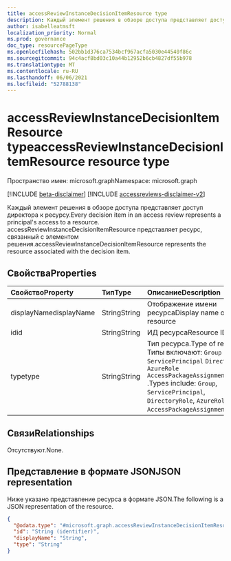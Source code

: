 ```yaml
---
title: accessReviewInstanceDecisionItemResource type
description: Каждый элемент решения в обзоре доступа представляет доступ директора к ресурсу. accessReviewInstanceDecisionItemResource представляет ресурс, связанный с элементом решения.
author: isabelleatmsft
localization_priority: Normal
ms.prod: governance
doc_type: resourcePageType
ms.openlocfilehash: 502bb1d376ca7534bcf967acfa5030e44540f86c
ms.sourcegitcommit: 94c4acf8bd03c10a44b12952b6cb4827df55b978
ms.translationtype: MT
ms.contentlocale: ru-RU
ms.lasthandoff: 06/06/2021
ms.locfileid: "52788138"
---
```

# <a name="accessreviewinstancedecisionitemresource-resource-type"></a><span data-ttu-id="072ae-104">accessReviewInstanceDecisionItemResource type</span><span class="sxs-lookup"><span data-stu-id="072ae-104">accessReviewInstanceDecisionItemResource resource type</span></span>

<span data-ttu-id="072ae-105">Пространство имен: microsoft.graph</span><span class="sxs-lookup"><span data-stu-id="072ae-105">Namespace: microsoft.graph</span></span>

[!INCLUDE [beta-disclaimer](../../includes/beta-disclaimer.md)]
[!INCLUDE [accessreviews-disclaimer-v2](../../includes/accessreviews-disclaimer-v2.md)]

<span data-ttu-id="072ae-106">Каждый элемент решения в обзоре доступа представляет доступ директора к ресурсу.</span><span class="sxs-lookup"><span data-stu-id="072ae-106">Every decision item in an access review represents a principal's access to a resource.</span></span> <span data-ttu-id="072ae-107">accessReviewInstanceDecisionItemResource представляет ресурс, связанный с элементом решения.</span><span class="sxs-lookup"><span data-stu-id="072ae-107">accessReviewInstanceDecisionItemResource represents the resource associated with the decision item.</span></span>

## <a name="properties"></a><span data-ttu-id="072ae-108">Свойства</span><span class="sxs-lookup"><span data-stu-id="072ae-108">Properties</span></span>
|<span data-ttu-id="072ae-109">Свойство</span><span class="sxs-lookup"><span data-stu-id="072ae-109">Property</span></span>|<span data-ttu-id="072ae-110">Тип</span><span class="sxs-lookup"><span data-stu-id="072ae-110">Type</span></span>|<span data-ttu-id="072ae-111">Описание</span><span class="sxs-lookup"><span data-stu-id="072ae-111">Description</span></span>|
|:---|:---|:---|
|<span data-ttu-id="072ae-112">displayName</span><span class="sxs-lookup"><span data-stu-id="072ae-112">displayName</span></span>|<span data-ttu-id="072ae-113">String</span><span class="sxs-lookup"><span data-stu-id="072ae-113">String</span></span>|<span data-ttu-id="072ae-114">Отображение имени ресурса</span><span class="sxs-lookup"><span data-stu-id="072ae-114">Display name of the resource</span></span>|
|<span data-ttu-id="072ae-115">id</span><span class="sxs-lookup"><span data-stu-id="072ae-115">id</span></span>|<span data-ttu-id="072ae-116">String</span><span class="sxs-lookup"><span data-stu-id="072ae-116">String</span></span>|<span data-ttu-id="072ae-117">ИД ресурса</span><span class="sxs-lookup"><span data-stu-id="072ae-117">Resource ID</span></span>|
|<span data-ttu-id="072ae-118">type</span><span class="sxs-lookup"><span data-stu-id="072ae-118">type</span></span>|<span data-ttu-id="072ae-119">String</span><span class="sxs-lookup"><span data-stu-id="072ae-119">String</span></span>|<span data-ttu-id="072ae-120">Тип ресурса.</span><span class="sxs-lookup"><span data-stu-id="072ae-120">Type of resource.</span></span> <span data-ttu-id="072ae-121">Типы включают: `Group` , , , , `ServicePrincipal` `DirectoryRole` `AzureRole` `AccessPackageAssignmentPolicy` .</span><span class="sxs-lookup"><span data-stu-id="072ae-121">Types include: `Group`, `ServicePrincipal`, `DirectoryRole`, `AzureRole`, `AccessPackageAssignmentPolicy`.</span></span>|

## <a name="relationships"></a><span data-ttu-id="072ae-122">Связи</span><span class="sxs-lookup"><span data-stu-id="072ae-122">Relationships</span></span>
<span data-ttu-id="072ae-123">Отсутствуют.</span><span class="sxs-lookup"><span data-stu-id="072ae-123">None.</span></span>

## <a name="json-representation"></a><span data-ttu-id="072ae-124">Представление в формате JSON</span><span class="sxs-lookup"><span data-stu-id="072ae-124">JSON representation</span></span>
<span data-ttu-id="072ae-125">Ниже указано представление ресурса в формате JSON.</span><span class="sxs-lookup"><span data-stu-id="072ae-125">The following is a JSON representation of the resource.</span></span>
<!-- {
  "blockType": "resource",
  "@odata.type": "microsoft.graph.accessReviewInstanceDecisionItemResource"
}
-->
``` json
{
  "@odata.type": "#microsoft.graph.accessReviewInstanceDecisionItemResource",
  "id": "String (identifier)",
  "displayName": "String",
  "type": "String"
}
```

